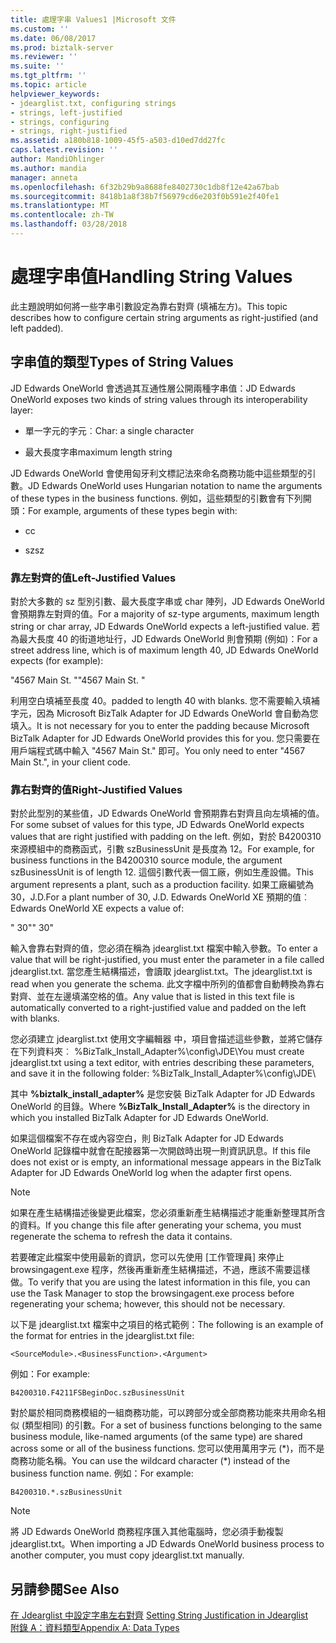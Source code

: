 ```yaml
---
title: 處理字串 Values1 |Microsoft 文件
ms.custom: ''
ms.date: 06/08/2017
ms.prod: biztalk-server
ms.reviewer: ''
ms.suite: ''
ms.tgt_pltfrm: ''
ms.topic: article
helpviewer_keywords:
- jdearglist.txt, configuring strings
- strings, left-justified
- strings, configuring
- strings, right-justified
ms.assetid: a180b818-1009-45f5-a503-d10ed7dd27fc
caps.latest.revision: ''
author: MandiOhlinger
ms.author: mandia
manager: anneta
ms.openlocfilehash: 6f32b29b9a8688fe8402730c1db8f12e42a67bab
ms.sourcegitcommit: 8418b1a8f38b7f56979cd6e203f0b591e2f40fe1
ms.translationtype: MT
ms.contentlocale: zh-TW
ms.lasthandoff: 03/28/2018
---
```

# <a name="handling-string-values"></a><span data-ttu-id="ad961-102">處理字串值</span><span class="sxs-lookup"><span data-stu-id="ad961-102">Handling String Values</span></span>
<span data-ttu-id="ad961-103">此主題說明如何將一些字串引數設定為靠右對齊 (填補左方)。</span><span class="sxs-lookup"><span data-stu-id="ad961-103">This topic describes how to configure certain string arguments as right-justified (and left padded).</span></span>  
  
## <a name="types-of-string-values"></a><span data-ttu-id="ad961-104">字串值的類型</span><span class="sxs-lookup"><span data-stu-id="ad961-104">Types of String Values</span></span>  
 <span data-ttu-id="ad961-105">JD Edwards OneWorld 會透過其互通性層公開兩種字串值：</span><span class="sxs-lookup"><span data-stu-id="ad961-105">JD Edwards OneWorld exposes two kinds of string values through its interoperability layer:</span></span>  
  
-   <span data-ttu-id="ad961-106">單一字元的字元︰</span><span class="sxs-lookup"><span data-stu-id="ad961-106">Char: a single character</span></span>  
  
-   <span data-ttu-id="ad961-107">最大長度字串</span><span class="sxs-lookup"><span data-stu-id="ad961-107">maximum length string</span></span>  
  
 <span data-ttu-id="ad961-108">JD Edwards OneWorld 會使用匈牙利文標記法來命名商務功能中這些類型的引數。</span><span class="sxs-lookup"><span data-stu-id="ad961-108">JD Edwards OneWorld uses Hungarian notation to name the arguments of these types in the business functions.</span></span> <span data-ttu-id="ad961-109">例如，這些類型的引數會有下列開頭：</span><span class="sxs-lookup"><span data-stu-id="ad961-109">For example, arguments of these types begin with:</span></span>  
  
-   <span data-ttu-id="ad961-110">c</span><span class="sxs-lookup"><span data-stu-id="ad961-110">c</span></span>  
  
-   <span data-ttu-id="ad961-111">sz</span><span class="sxs-lookup"><span data-stu-id="ad961-111">sz</span></span>  
  
### <a name="left-justified-values"></a><span data-ttu-id="ad961-112">靠左對齊的值</span><span class="sxs-lookup"><span data-stu-id="ad961-112">Left-Justified Values</span></span>  
 <span data-ttu-id="ad961-113">對於大多數的 sz 型別引數、最大長度字串或 char 陣列，JD Edwards OneWorld 會預期靠左對齊的值。</span><span class="sxs-lookup"><span data-stu-id="ad961-113">For a majority of sz-type arguments, maximum length string or char array, JD Edwards OneWorld expects a left-justified value.</span></span> <span data-ttu-id="ad961-114">若為最大長度 40 的街道地址行，JD Edwards OneWorld 則會預期 (例如)：</span><span class="sxs-lookup"><span data-stu-id="ad961-114">For a street address line, which is of maximum length 40, JD Edwards OneWorld expects (for example):</span></span>  
  
 <span data-ttu-id="ad961-115">"4567 Main St.       "</span><span class="sxs-lookup"><span data-stu-id="ad961-115">"4567 Main St.       "</span></span>  
  
 <span data-ttu-id="ad961-116">利用空白填補至長度 40。</span><span class="sxs-lookup"><span data-stu-id="ad961-116">padded to length 40 with blanks.</span></span> <span data-ttu-id="ad961-117">您不需要輸入填補字元，因為 Microsoft BizTalk Adapter for JD Edwards OneWorld 會自動為您填入。</span><span class="sxs-lookup"><span data-stu-id="ad961-117">It is not necessary for you to enter the padding because Microsoft BizTalk Adapter for JD Edwards OneWorld provides this for you.</span></span> <span data-ttu-id="ad961-118">您只需要在用戶端程式碼中輸入 "4567 Main St." 即可。</span><span class="sxs-lookup"><span data-stu-id="ad961-118">You only need to enter "4567 Main St.", in your client code.</span></span>  
  
### <a name="right-justified-values"></a><span data-ttu-id="ad961-119">靠右對齊的值</span><span class="sxs-lookup"><span data-stu-id="ad961-119">Right-Justified Values</span></span>  
 <span data-ttu-id="ad961-120">對於此型別的某些值，JD Edwards OneWorld 會預期靠右對齊且向左填補的值。</span><span class="sxs-lookup"><span data-stu-id="ad961-120">For some subset of values for this type, JD Edwards OneWorld expects values that are right justified with padding on the left.</span></span> <span data-ttu-id="ad961-121">例如，對於 B4200310 來源模組中的商務函式，引數 szBusinessUnit 是長度為 12。</span><span class="sxs-lookup"><span data-stu-id="ad961-121">For example, for business functions in the B4200310 source module, the argument szBusinessUnit is of length 12.</span></span> <span data-ttu-id="ad961-122">這個引數代表一個工廠，例如生產設備。</span><span class="sxs-lookup"><span data-stu-id="ad961-122">This argument represents a plant, such as a production facility.</span></span> <span data-ttu-id="ad961-123">如果工廠編號為 30，J.D.</span><span class="sxs-lookup"><span data-stu-id="ad961-123">For a plant number of 30, J.D.</span></span> <span data-ttu-id="ad961-124">Edwards OneWorld XE 預期的值︰</span><span class="sxs-lookup"><span data-stu-id="ad961-124">Edwards OneWorld XE expects a value of:</span></span>  
  
 <span data-ttu-id="ad961-125">"          30"</span><span class="sxs-lookup"><span data-stu-id="ad961-125">"          30"</span></span>  
  
 <span data-ttu-id="ad961-126">輸入會靠右對齊的值，您必須在稱為 jdearglist.txt 檔案中輸入參數。</span><span class="sxs-lookup"><span data-stu-id="ad961-126">To enter a value that will be right-justified, you must enter the parameter in a file called jdearglist.txt.</span></span> <span data-ttu-id="ad961-127">當您產生結構描述，會讀取 jdearglist.txt。</span><span class="sxs-lookup"><span data-stu-id="ad961-127">The jdearglist.txt is read when you generate the schema.</span></span> <span data-ttu-id="ad961-128">此文字檔中所列的值都會自動轉換為靠右對齊、並在左邊填滿空格的值。</span><span class="sxs-lookup"><span data-stu-id="ad961-128">Any value that is listed in this text file is automatically converted to a right-justified value and padded on the left with blanks.</span></span>  
  
 <span data-ttu-id="ad961-129">您必須建立 jdearglist.txt 使用文字編輯器 中，項目會描述這些參數，並將它儲存在下列資料夾︰ %BizTalk_Install_Adapter%\config\JDE\\</span><span class="sxs-lookup"><span data-stu-id="ad961-129">You must create jdearglist.txt using a text editor, with entries describing these parameters, and save it in the following folder: %BizTalk_Install_Adapter%\config\JDE\\</span></span>  
  
 <span data-ttu-id="ad961-130">其中 **%biztalk_install_adapter%** 是您安裝 BizTalk Adapter for JD Edwards OneWorld 的目錄。</span><span class="sxs-lookup"><span data-stu-id="ad961-130">Where **%BizTalk_Install_Adapter%** is the directory in which you installed BizTalk Adapter for JD Edwards OneWorld.</span></span>  
  
 <span data-ttu-id="ad961-131">如果這個檔案不存在或內容空白，則 BizTalk Adapter for JD Edwards OneWorld 記錄檔中就會在配接器第一次開啟時出現一則資訊訊息。</span><span class="sxs-lookup"><span data-stu-id="ad961-131">If this file does not exist or is empty, an informational message appears in the BizTalk Adapter for JD Edwards OneWorld log when the adapter first opens.</span></span>  
  
> [!NOTE]
>  <span data-ttu-id="ad961-132">如果在產生結構描述後變更此檔案，您必須重新產生結構描述才能重新整理其所含的資料。</span><span class="sxs-lookup"><span data-stu-id="ad961-132">If you change this file after generating your schema, you must regenerate the schema to refresh the data it contains.</span></span>  
  
 <span data-ttu-id="ad961-133">若要確定此檔案中使用最新的資訊，您可以先使用 [工作管理員] 來停止 browsingagent.exe 程序，然後再重新產生結構描述，不過，應該不需要這樣做。</span><span class="sxs-lookup"><span data-stu-id="ad961-133">To verify that you are using the latest information in this file, you can use the Task Manager to stop the browsingagent.exe process before regenerating your schema; however, this should not be necessary.</span></span>  
  
 <span data-ttu-id="ad961-134">以下是 jdearglist.txt 檔案中之項目的格式範例：</span><span class="sxs-lookup"><span data-stu-id="ad961-134">The following is an example of the format for entries in the jdearglist.txt file:</span></span>  
  
```  
<SourceModule>.<BusinessFunction>.<Argument>  
```  
  
 <span data-ttu-id="ad961-135">例如：</span><span class="sxs-lookup"><span data-stu-id="ad961-135">For example:</span></span>  
  
```  
B4200310.F4211FSBeginDoc.szBusinessUnit  
```  
  
 <span data-ttu-id="ad961-136">對於屬於相同商務模組的一組商務功能，可以跨部分或全部商務功能來共用命名相似 (類型相同) 的引數。</span><span class="sxs-lookup"><span data-stu-id="ad961-136">For a set of business functions belonging to the same business module, like-named arguments (of the same type) are shared across some or all of the business functions.</span></span> <span data-ttu-id="ad961-137">您可以使用萬用字元 (\*)，而不是商務功能名稱。</span><span class="sxs-lookup"><span data-stu-id="ad961-137">You can use the wildcard character (\*) instead of the business function name.</span></span> <span data-ttu-id="ad961-138">例如：</span><span class="sxs-lookup"><span data-stu-id="ad961-138">For example:</span></span>  
  
```  
B4200310.*.szBusinessUnit  
```  
  
> [!NOTE]
>  <span data-ttu-id="ad961-139">將 JD Edwards OneWorld 商務程序匯入其他電腦時，您必須手動複製 jdearglist.txt。</span><span class="sxs-lookup"><span data-stu-id="ad961-139">When importing a JD Edwards OneWorld business process to another computer, you must copy jdearglist.txt manually.</span></span>  
  
## <a name="see-also"></a><span data-ttu-id="ad961-140">另請參閱</span><span class="sxs-lookup"><span data-stu-id="ad961-140">See Also</span></span>  
 <span data-ttu-id="ad961-141">[在 Jdearglist 中設定字串左右對齊](../core/setting-string-justification-in-jdearglist.md) </span><span class="sxs-lookup"><span data-stu-id="ad961-141">[Setting String Justification in Jdearglist](../core/setting-string-justification-in-jdearglist.md) </span></span>  
 [<span data-ttu-id="ad961-142">附錄 A：資料類型</span><span class="sxs-lookup"><span data-stu-id="ad961-142">Appendix A: Data Types</span></span>](../core/appendix-a-data-types.md)